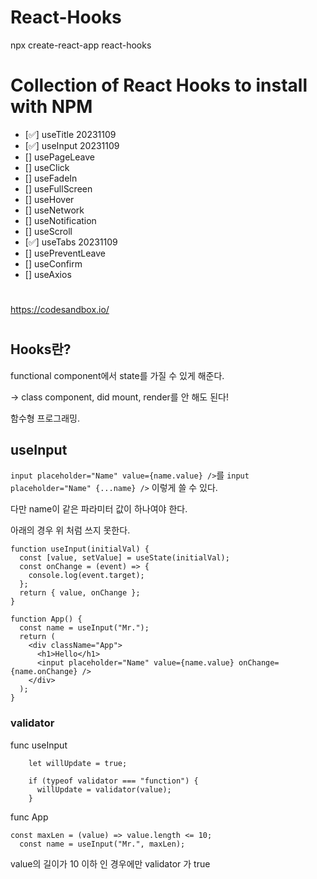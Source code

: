 # React-Hooks

npx create-react-app react-hooks

# Collection of React Hooks to install with NPM
- [✅] useTitle         20231109
- [✅] useInput         20231109
- [] usePageLeave
- [] useClick
- [] useFadeIn
- [] useFullScreen
- [] useHover
- [] useNetwork
- [] useNotification
- [] useScroll
- [✅] useTabs          20231109
- [] usePreventLeave
- [] useConfirm
- [] useAxios

#

https://codesandbox.io/


#

## Hooks란?

functional component에서 state를 가질 수 있게 해준다.

-> class component, did mount, render를 안 해도 된다!

함수형 프로그래밍.

## useInput

`input placeholder="Name" value={name.value} />`를 
`input placeholder="Name" {...name} />` 이렇게 쓸 수 있다.

다만 name이 같은 파라미터 값이 하나여야 한다.

아래의 경우 위 처럼 쓰지 못한다.
```
function useInput(initialVal) {
  const [value, setValue] = useState(initialVal);
  const onChange = (event) => {
    console.log(event.target);
  };
  return { value, onChange };
}

function App() {
  const name = useInput("Mr.");
  return (
    <div className="App">
      <h1>Hello</h1>
      <input placeholder="Name" value={name.value} onChange={name.onChange} />
    </div>
  );
}
```

### validator

func useInput
```
    let willUpdate = true;

    if (typeof validator === "function") {
      willUpdate = validator(value);
    }
```

func App
```
const maxLen = (value) => value.length <= 10;
  const name = useInput("Mr.", maxLen);
```

value의 길이가 10 이하 인 경우에만 validator 가 true